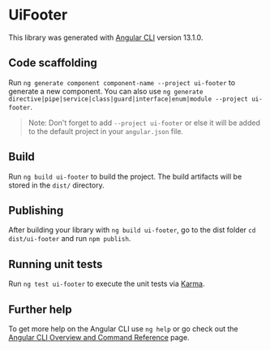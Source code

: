 # UiFooter

This library was generated with [Angular CLI](https://github.com/angular/angular-cli) version 13.1.0.

## Code scaffolding

Run `ng generate component component-name --project ui-footer` to generate a new component. You can also use `ng generate directive|pipe|service|class|guard|interface|enum|module --project ui-footer`.
> Note: Don't forget to add `--project ui-footer` or else it will be added to the default project in your `angular.json` file. 

## Build

Run `ng build ui-footer` to build the project. The build artifacts will be stored in the `dist/` directory.

## Publishing

After building your library with `ng build ui-footer`, go to the dist folder `cd dist/ui-footer` and run `npm publish`.

## Running unit tests

Run `ng test ui-footer` to execute the unit tests via [Karma](https://karma-runner.github.io).

## Further help

To get more help on the Angular CLI use `ng help` or go check out the [Angular CLI Overview and Command Reference](https://angular.io/cli) page.
